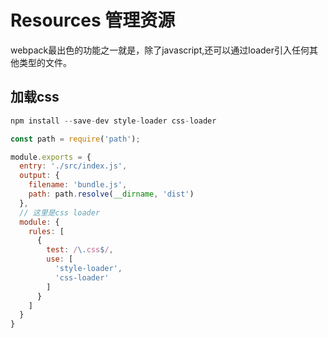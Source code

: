 # Resources 管理资源

webpack最出色的功能之一就是，除了javascript,还可以通过loader引入任何其他类型的文件。

## 加载css

```js
npm install --save-dev style-loader css-loader

const path = require('path');

module.exports = {
  entry: './src/index.js',
  output: {
    filename: 'bundle.js',
    path: path.resolve(__dirname, 'dist')
  },
  // 这里是css loader
  module: {
    rules: [
      {
        test: /\.css$/,
        use: [
          'style-loader',
          'css-loader'
        ]
      }
    ]
  }
}
```
